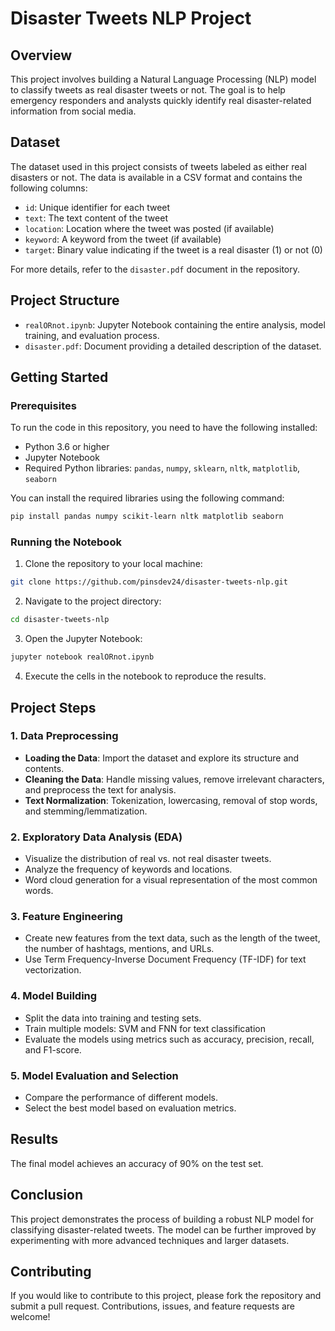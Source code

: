 # Disaster Tweets NLP Project

## Overview

This project involves building a Natural Language Processing (NLP) model to classify tweets as real disaster tweets or not. The goal is to help emergency responders and analysts quickly identify real disaster-related information from social media.

## Dataset

The dataset used in this project consists of tweets labeled as either real disasters or not. The data is available in a CSV format and contains the following columns:
- `id`: Unique identifier for each tweet
- `text`: The text content of the tweet
- `location`: Location where the tweet was posted (if available)
- `keyword`: A keyword from the tweet (if available)
- `target`: Binary value indicating if the tweet is a real disaster (1) or not (0)

For more details, refer to the `disaster.pdf` document in the repository.

## Project Structure

- `realORnot.ipynb`: Jupyter Notebook containing the entire analysis, model training, and evaluation process.
- `disaster.pdf`: Document providing a detailed description of the dataset.

## Getting Started

### Prerequisites

To run the code in this repository, you need to have the following installed:
- Python 3.6 or higher
- Jupyter Notebook
- Required Python libraries: `pandas`, `numpy`, `sklearn`, `nltk`, `matplotlib`, `seaborn`

You can install the required libraries using the following command:

```bash
pip install pandas numpy scikit-learn nltk matplotlib seaborn
```

### Running the Notebook

1. Clone the repository to your local machine:

```bash
git clone https://github.com/pinsdev24/disaster-tweets-nlp.git
```

2. Navigate to the project directory:

```bash
cd disaster-tweets-nlp
```

3. Open the Jupyter Notebook:

```bash
jupyter notebook realORnot.ipynb
```

4. Execute the cells in the notebook to reproduce the results.

## Project Steps

### 1. Data Preprocessing

- **Loading the Data**: Import the dataset and explore its structure and contents.
- **Cleaning the Data**: Handle missing values, remove irrelevant characters, and preprocess the text for analysis.
- **Text Normalization**: Tokenization, lowercasing, removal of stop words, and stemming/lemmatization.

### 2. Exploratory Data Analysis (EDA)

- Visualize the distribution of real vs. not real disaster tweets.
- Analyze the frequency of keywords and locations.
- Word cloud generation for a visual representation of the most common words.

### 3. Feature Engineering

- Create new features from the text data, such as the length of the tweet, the number of hashtags, mentions, and URLs.
- Use Term Frequency-Inverse Document Frequency (TF-IDF) for text vectorization.

### 4. Model Building

- Split the data into training and testing sets.
- Train multiple models: SVM and FNN for text classification
- Evaluate the models using metrics such as accuracy, precision, recall, and F1-score.

### 5. Model Evaluation and Selection

- Compare the performance of different models.
- Select the best model based on evaluation metrics.

## Results

The final model achieves an accuracy of 90% on the test set.

## Conclusion

This project demonstrates the process of building a robust NLP model for classifying disaster-related tweets. The model can be further improved by experimenting with more advanced techniques and larger datasets.

## Contributing

If you would like to contribute to this project, please fork the repository and submit a pull request. Contributions, issues, and feature requests are welcome!